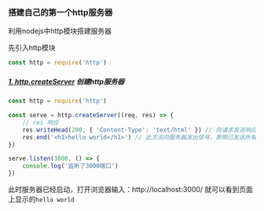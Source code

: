 ### 搭建自己的第一个http服务器

利用nodejs中http模块搭建服务器

先引入http模块
```js
const http = require('http')
```

##### [1. http.createServer](http://nodejs.cn/api/http.html#http_http_createserver_options_requestlistener) 创建http服务器
```js
const http = require('http')

const serve = http.createServer((req, res) => {
    // res 响应
    res.writeHead(200, { 'Content-Type': 'text/html' }) // 向请求发送响应头（向请求发送一个状态码，向请求发送的文档类型为html格式）
    res.end('<h1>hello world</h1>') // 此方法向服务器发出信号，表明已发送所有的响应头和主体，该服务器应该视此消息已完成
})

serve.listen(3000, () => {
    console.log('监听了3000端口')
})
```
此时服务器已经启动，打开浏览器输入：http://localhost:3000/ 就可以看到页面上显示的`hello world`